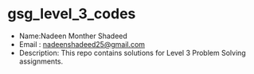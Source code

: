 # gsg_level_3_codes

- Name:Nadeen Monther Shadeed
- Email : nadeenshadeed25@gmail.com
- Description: This repo contains solutions for Level 3 Problem Solving assignments.
